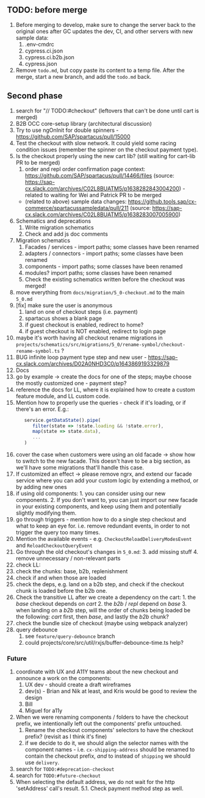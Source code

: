 ## TODO: before merge

1. Before merging to develop, make sure to change the server back to the original ones after GC updates the dev, CI, and other servers with new sample data:
   1. .env-cmdrc
   2. cypress.ci.json
   3. cypress.ci.b2b.json
   4. cypress.json
2. Remove `todo.md`, but copy paste its content to a temp file. After the merge, start a new branch, and add the `todo.md` back.

## Second phase

1. search for "// TODO:#checkout" (leftovers that can't be done until cart is merged)
2. B2B OCC core-setup library (architectural discussion)
3. Try to use ngOnInit for double spinners - https://github.com/SAP/spartacus/pull/15000
4. Test the checkout with slow network. It could yield some racing condition issues (remember the spinner on the checkout payment type).
5. Is the checkout properly using the new cart lib? (still waiting for cart-lib PR to be merged)
   1. order and repl order confirmation page context: https://github.com/SAP/spartacus/pull/14466/files (source: https://sap-cx.slack.com/archives/C02L8BUATM5/p1638282843004200) - related to waiting for Wei and Patrick PR to be merged 
   - (related to above) sample data changes: https://github.tools.sap/cx-commerce/spartacussampledata/pull/211 (source: https://sap-cx.slack.com/archives/C02L8BUATM5/p1638283007005900)
6. Schematics and deprecations
   1. Write migration schematics
   2. Check and add js doc comments
7. Migration schematics
   1. Facades / services - import paths; some classes have been renamed
   2. adapters / connectors - import paths; some classes have been renamed
   3. components - import paths; some classes have been renamed
   4. modules? import paths; some classes have been renamed
   5. Check the existing schematics written before the checkout was merged!
8. move everything from `docs/migration/5_0-checkout.md` to the main `5_0.md`
9. [fix] make sure the user is anonymous
   1. land on one of checkout steps (i.e. payment)
   2. spartacus shows a blank page
   3. if guest checkout is enabled, redirect to home?
   4. if guest checkout is NOT enabled, redirect to login page
10. maybe it's worth having all checkout rename migrations in `projects/schematics/src/migrations/5_0/rename-symbol/checkout-rename-symbol.ts` ?
11. BUG infinite loop payment type step and new user - https://sap-cx.slack.com/archives/D02A0NHD3C0/p1643869193329879
12. Docs
   5. go by example -> create the docs for one of the steps; maybe choose the mostly customized one - payment step?
   6. reference the docs for LL, where it is explained how to create a custom feature module, and LL custom code.
   7. Mention how to properly use the queries - check if it's loading, or if there's an error. E.g.:
      ```ts
         service.getDataState().pipe(
            filter(state => !state.loading && !state.error),
            map(state => state.data),
            ...
         )
      ```
   8. cover the case when customers were using an old facade -> show how to switch to the new facade. This doesn't have to be a big section, as we'll have some migrations that'll handle this case.
   9. If customized an effect -> please remove ngrx, and extend our facade service where you can add your custom logic by extending a method, or by adding new ones
   10. if using old components:
      1. you can consider using our new components. 
      2. If you don't want to, you can just import our new facade in your existing components, and keep using them and potentially slightly modifying them.
   11. go through triggers - mention how to do a single step checkout and what to keep an eye for. i.e. remove redundant events, in order to not trigger the query too many times.
   12. Mention the available events - e.g. `CheckoutReloadDeliveryModesEvent` and `ReloadCheckoutQueryEvent`
   13. Go through the old checkout's changes in `5_0.md`:
      3. add missing stuff
      4. remove unnecessary / non-relevant parts
13. check LL:
   14. check the chunks: base, b2b, replenishment
   15. check if and when those are loaded
   16. check the deps, e.g. land on a b2b step, and check if the checkout chunk is loaded before the b2b one.
   17. Check the transitive LL after we create a dependency on the cart:
      1. the _base_ checkout depends on _cart_
      2. the _b2b_ / _repl_ depend on _base_
      3. when landing on a _b2b_ step, will the order of chunks being loaded be the following: _cart_ first, then _base_, and lastly the _b2b_ chunk?
14.  check the bundle size of checkout (maybe using webpack analyzer)
15. query debounce
    1.  see `feature/query-debounce` branch
    2.  could projects/core/src/util/rxjs/buffer-debounce-time.ts help?

### Future

1. coordinate with UX and A11Y teams about the new checkout and announce a work on the components:
   1. UX dev - should create a draft wireframes
   2. dev(s) - Brian and Nik at least, and Kris would be good to review the design
   3. Bill
   4. Miguel for a11y
2. When we were renaming components / folders to have the checkout prefix, we intentionally left out the components' prefix untouched.
   1. Rename the checkout components' selectors to have the checkout prefix? (revisit as I think it's fine)
   2. if we decide to do it, we should align the selector names with the component names - i.e. `cx-shipping-address` should be renamed to contain the checkout prefix, _and_ to instead of `shipping` we should use `delivery`.
3. search for `TODO:#deprecation-checkout`
4. search for `TODO:#future-checkout`
5. When selecting the default address, we do not wait for the http 'setAddress' call's result.
   5.1. Check payment method step as well.
